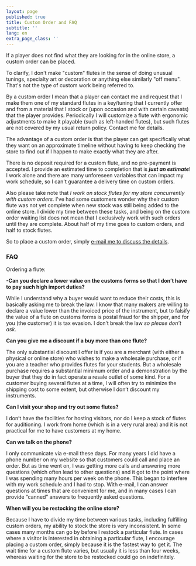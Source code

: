 ```yaml
---
layout: page
published: true
title: Custom Order and FAQ
subtitle: ''
lang: en
extra_page_class: ''
---
```


If a player does not find what they are looking for in the online store, a custom order can be placed.

To clarify, I don't make "custom" flutes in the sense of doing unusual tunings, specialty art or decoration or anything else similarly "off menu".  That's not the type of custom work being referred to.

By a custom order I mean that a player can contact me and request that I make them one of my standard flutes in a key/tuning that I currently offer and from a material that I stock or (upon occasion and with certain caveats) that the player provides.  Periodically I will customize a flute with ergonomic adjustments to make it playable (such as left-handed flutes), but such flutes are not covered by my usual return policy.  Contact me for details.

The advantage of a custom order is that the player can get specifically what they want on an approximate timeline without having to keep checking the store to find out if I happen to make exactly what they are after.

There is no deposit required for a custom flute, and no pre-payment is accepted.  I provide an estimated time to completion that is ***just an estimate***!  I work alone and there are many unforeseen variables that can impact my work schedule, so I can't guarantee a delivery time on custom orders.

Also please take note that *I work on stock flutes for my store concurrently with custom orders.*  I've had some customers wonder why their custom flute was not yet complete when new stock was still being added to the online store.  I divide my time between these tasks, and being on the custom order waiting list does not mean that I exclusively work with such orders until they are complete.  About half of my time goes to custom orders, and half to stock flutes.  

So to place a custom order, simply [e-mail me to discuss the details](mailto:geoffrey@ellisflutes.com).

### FAQ


Ordering a flute:

**-Can you declare a lower value on the customs forms so that I don’t have to pay such high import duties?**

While I understand why a buyer would want to reduce their costs, this is basically asking me to break the law.  I know that many makers are willing to declare a value lower than the invoiced price of the instrument, but to falsify the value of a flute on customs forms is postal fraud for the shipper, and for you (the customer) it is tax evasion.  I don’t break the law *so please don’t ask*.

**Can you give me a discount if a buy more than one flute?**

The only substantial discount I offer is if you are a merchant (with either a physical or online store) who wishes to make a wholesale purchase, or if you are a teacher who provides flutes for your students.  But a wholesale purchase requires a substantial minimum order and a demonstration by the buyer that they do in fact operate a resale outlet of some kind.  For a customer buying several flutes at a time, I will often try to minimize the shipping cost to some extent, but otherwise I don’t discount my instruments.

**Can I visit your shop and try out some flutes?**

I don’t have the facilities for hosting visitors, nor do I keep a stock of flutes for auditioning.  I work from home (which is in a very rural area) and it is not practical for me to have customers at my home.

**Can we talk on the phone?**

I only communicate via e-mail these days.  For many years I did have a phone number on my website so that customers could call and place an order.  But as time went on, I was getting more calls and answering more questions (which often lead to other questions) and it got to the point where I was spending many hours per week on the phone.  This began to interfere with my work schedule and I had to stop.  With e-mail, I can answer questions at times that are convenient for me, and in many cases I can provide “canned” answers to frequently asked questions.

**When will you be restocking the online store?**

Because I have to divide my time between various tasks, including fulfilling custom orders, my ability to stock the store is very inconsistent.  In some cases many months can go by before I restock a particular flute.  In cases where a visitor is interested in obtaining a particular flute, I encourage placing a custom order, simply because it is the fastest way to get it.   The wait time for a custom flute varies, but usually it is less than four weeks, whereas waiting for the store to be restocked could go on indefinitely. 

